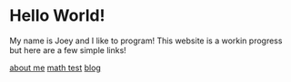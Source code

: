 # Hello World!

My name is Joey and I like to program! This website is a workin progress but here are a few simple links!

[about me](./html/aboutme.html)
[math test](./html/math.html)
[blog](./html/b_md2html_post0_intro.html)
